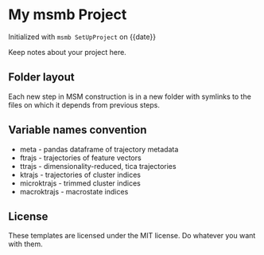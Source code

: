 My msmb Project
===============

Initialized with `msmb SetUpProject` on {{date}}

Keep notes about your project here.

## Folder layout

Each new step in MSM construction is in a new folder with symlinks
to the files on which it depends from previous steps.

## Variable names convention

 - meta - pandas dataframe of trajectory metadata
 - ftrajs - trajectories of feature vectors
 - ttrajs - dimensionality-reduced, tica trajectories
 - ktrajs - trajectories of cluster indices
 - microktrajs - trimmed cluster indices
 - macroktrajs - macrostate indices

## License

These templates are licensed under the MIT license. Do whatever
you want with them.
